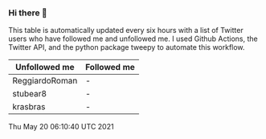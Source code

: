 ### Hi there 👋

This table is automatically updated every six hours with a list of Twitter users who have followed me and unfollowed me. I used Github Actions, the Twitter API, and the python package tweepy to automate this workflow.

| Unfollowed me |  Followed me |
| --- | --- |
|ReggiardoRoman|-|
|stubear8|-|
|krasbras|-|
Thu May 20 06:10:40 UTC 2021
